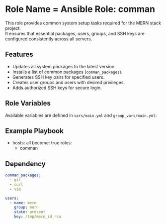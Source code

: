 Role Name = Ansible Role: comman
=========
This role provides common system setup tasks required for the MERN stack project.  
It ensures that essential packages, users, groups, and SSH keys are configured consistently across all servers.

Features
------------
- Updates all system packages to the latest version.
- Installs a list of common packages (`comman_packages`).
- Generates SSH key pairs for specified users.
- Creates user groups and users with desired privileges.
- Adds authorized SSH keys for secure login.
 
Role Variables
--------------

Available variables are defined in `vars/main.yml` and `group_vars/main.yml`:

Example Playbook
----------------
- hosts: all
  become: true
  roles:
    - comman


Dependency 
-----------

```yaml
comman_packages:
  - git
  - curl
  - vim

users:
  - name: mern
    group: mern
    state: present
    key: /tmp/mern_id_rsa
